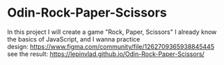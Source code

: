 # Odin-Rock-Paper-Scissors

In this project I will create a game "Rock, Paper, Scissors" I already know the basics of JavaScript, and I wanna practice  
design: https://www.figma.com/community/file/1262709365938845445  
see the result: https://lepinvlad.github.io/Odin-Rock-Paper-Scissors/

